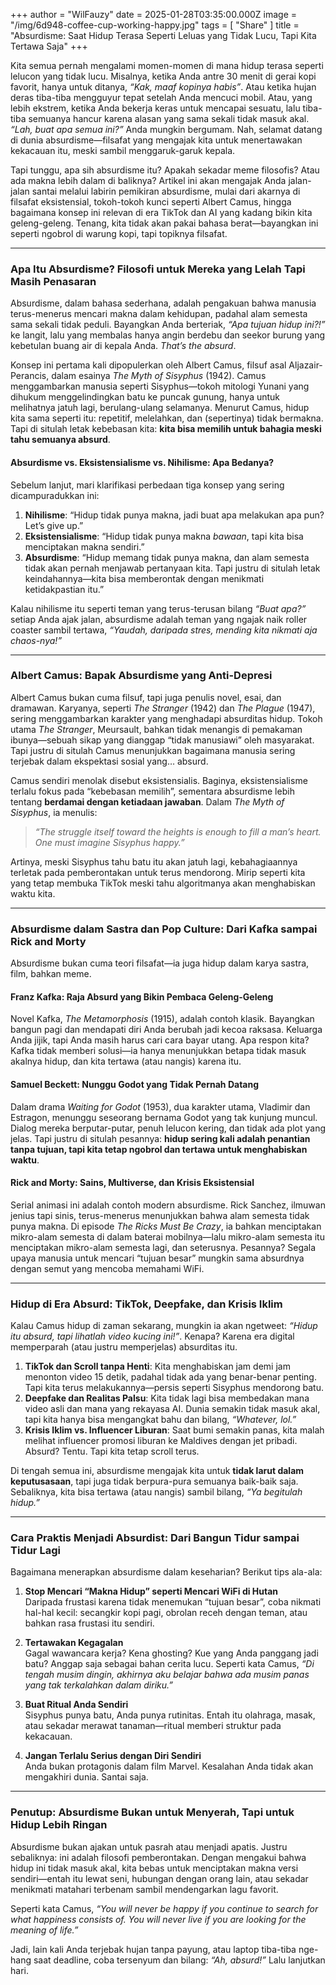 +++
author = "WilFauzy"
date = 2025-01-28T03:35:00.000Z
image = "/img/6d948-coffee-cup-working-happy.jpg"
tags = [ "Share" ]
title = "Absurdisme: Saat Hidup Terasa Seperti Leluas yang Tidak Lucu, Tapi Kita Tertawa Saja"
+++


Kita semua pernah mengalami momen-momen di mana hidup terasa seperti lelucon yang tidak lucu. Misalnya, ketika Anda antre 30 menit di gerai kopi favorit, hanya untuk ditanya, *“Kak, maaf kopinya habis”*. Atau ketika hujan deras tiba-tiba mengguyur tepat setelah Anda mencuci mobil. Atau, yang lebih ekstrem, ketika Anda bekerja keras untuk mencapai sesuatu, lalu tiba-tiba semuanya hancur karena alasan yang sama sekali tidak masuk akal. *“Lah, buat apa semua ini?”* Anda mungkin bergumam. Nah, selamat datang di dunia absurdisme—filsafat yang mengajak kita untuk menertawakan kekacauan itu, meski sambil menggaruk-garuk kepala.  

Tapi tunggu, apa sih absurdisme itu? Apakah sekadar meme filosofis? Atau ada makna lebih dalam di baliknya? Artikel ini akan mengajak Anda jalan-jalan santai melalui labirin pemikiran absurdisme, mulai dari akarnya di filsafat eksistensial, tokoh-tokoh kunci seperti Albert Camus, hingga bagaimana konsep ini relevan di era TikTok dan AI yang kadang bikin kita geleng-geleng. Tenang, kita tidak akan pakai bahasa berat—bayangkan ini seperti ngobrol di warung kopi, tapi topiknya filsafat.  

---

### **Apa Itu Absurdisme? Filosofi untuk Mereka yang Lelah Tapi Masih Penasaran**  
Absurdisme, dalam bahasa sederhana, adalah pengakuan bahwa manusia terus-menerus mencari makna dalam kehidupan, padahal alam semesta sama sekali tidak peduli. Bayangkan Anda berteriak, *“Apa tujuan hidup ini?!”* ke langit, lalu yang membalas hanya angin berdebu dan seekor burung yang kebetulan buang air di kepala Anda. *That’s the absurd*.  

Konsep ini pertama kali dipopulerkan oleh Albert Camus, filsuf asal Aljazair-Perancis, dalam esainya *The Myth of Sisyphus* (1942). Camus menggambarkan manusia seperti Sisyphus—tokoh mitologi Yunani yang dihukum menggelindingkan batu ke puncak gunung, hanya untuk melihatnya jatuh lagi, berulang-ulang selamanya. Menurut Camus, hidup kita sama seperti itu: repetitif, melelahkan, dan (sepertinya) tidak bermakna. Tapi di situlah letak kebebasan kita: **kita bisa memilih untuk bahagia meski tahu semuanya absurd**.  

#### **Absurdisme vs. Eksistensialisme vs. Nihilisme: Apa Bedanya?**  
Sebelum lanjut, mari klarifikasi perbedaan tiga konsep yang sering dicampuradukkan ini:  
1. **Nihilisme**: “Hidup tidak punya makna, jadi buat apa melakukan apa pun? Let’s give up.”  
2. **Eksistensialisme**: “Hidup tidak punya makna *bawaan*, tapi kita bisa menciptakan makna sendiri.”  
3. **Absurdisme**: “Hidup memang tidak punya makna, dan alam semesta tidak akan pernah menjawab pertanyaan kita. Tapi justru di situlah letak keindahannya—kita bisa memberontak dengan menikmati ketidakpastian itu.”  

Kalau nihilisme itu seperti teman yang terus-terusan bilang *“Buat apa?”* setiap Anda ajak jalan, absurdisme adalah teman yang ngajak naik roller coaster sambil tertawa, *“Yaudah, daripada stres, mending kita nikmati aja chaos-nya!”*  

---

### **Albert Camus: Bapak Absurdisme yang Anti-Depresi**  
Albert Camus bukan cuma filsuf, tapi juga penulis novel, esai, dan dramawan. Karyanya, seperti *The Stranger* (1942) dan *The Plague* (1947), sering menggambarkan karakter yang menghadapi absurditas hidup. Tokoh utama *The Stranger*, Meursault, bahkan tidak menangis di pemakaman ibunya—sebuah sikap yang dianggap “tidak manusiawi” oleh masyarakat. Tapi justru di situlah Camus menunjukkan bagaimana manusia sering terjebak dalam ekspektasi sosial yang… absurd.  

Camus sendiri menolak disebut eksistensialis. Baginya, eksistensialisme terlalu fokus pada “kebebasan memilih”, sementara absurdisme lebih tentang **berdamai dengan ketiadaan jawaban**. Dalam *The Myth of Sisyphus*, ia menulis:  

> *“The struggle itself toward the heights is enough to fill a man’s heart. One must imagine Sisyphus happy.”*  

Artinya, meski Sisyphus tahu batu itu akan jatuh lagi, kebahagiaannya terletak pada pemberontakan untuk terus mendorong. Mirip seperti kita yang tetap membuka TikTok meski tahu algoritmanya akan menghabiskan waktu kita.  

---

### **Absurdisme dalam Sastra dan Pop Culture: Dari Kafka sampai Rick and Morty**  
Absurdisme bukan cuma teori filsafat—ia juga hidup dalam karya sastra, film, bahkan meme.  

#### **Franz Kafka: Raja Absurd yang Bikin Pembaca Geleng-Geleng**  
Novel Kafka, *The Metamorphosis* (1915), adalah contoh klasik. Bayangkan bangun pagi dan mendapati diri Anda berubah jadi kecoa raksasa. Keluarga Anda jijik, tapi Anda masih harus cari cara bayar utang. Apa respon kita? Kafka tidak memberi solusi—ia hanya menunjukkan betapa tidak masuk akalnya hidup, dan kita tertawa (atau nangis) karena itu.  

#### **Samuel Beckett: Nunggu Godot yang Tidak Pernah Datang**  
Dalam drama *Waiting for Godot* (1953), dua karakter utama, Vladimir dan Estragon, menunggu seseorang bernama Godot yang tak kunjung muncul. Dialog mereka berputar-putar, penuh lelucon kering, dan tidak ada plot yang jelas. Tapi justru di situlah pesannya: **hidup sering kali adalah penantian tanpa tujuan, tapi kita tetap ngobrol dan tertawa untuk menghabiskan waktu**.  

#### **Rick and Morty: Sains, Multiverse, dan Krisis Eksistensial**  
Serial animasi ini adalah contoh modern absurdisme. Rick Sanchez, ilmuwan jenius tapi sinis, terus-menerus menunjukkan bahwa alam semesta tidak punya makna. Di episode *The Ricks Must Be Crazy*, ia bahkan menciptakan mikro-alam semesta di dalam baterai mobilnya—lalu mikro-alam semesta itu menciptakan mikro-alam semesta lagi, dan seterusnya. Pesannya? Segala upaya manusia untuk mencari “tujuan besar” mungkin sama absurdnya dengan semut yang mencoba memahami WiFi.  

---

### **Hidup di Era Absurd: TikTok, Deepfake, dan Krisis Iklim**  
Kalau Camus hidup di zaman sekarang, mungkin ia akan ngetweet: *“Hidup itu absurd, tapi lihatlah video kucing ini!”*. Kenapa? Karena era digital memperparah (atau justru memperjelas) absurditas itu.  

1. **TikTok dan Scroll tanpa Henti**: Kita menghabiskan jam demi jam menonton video 15 detik, padahal tidak ada yang benar-benar penting. Tapi kita terus melakukannya—persis seperti Sisyphus mendorong batu.  
2. **Deepfake dan Realitas Palsu**: Kita tidak lagi bisa membedakan mana video asli dan mana yang rekayasa AI. Dunia semakin tidak masuk akal, tapi kita hanya bisa mengangkat bahu dan bilang, *“Whatever, lol.”*  
3. **Krisis Iklim vs. Influencer Liburan**: Saat bumi semakin panas, kita malah melihat influencer promosi liburan ke Maldives dengan jet pribadi. Absurd? Tentu. Tapi kita tetap scroll terus.  

Di tengah semua ini, absurdisme mengajak kita untuk **tidak larut dalam keputusasaan**, tapi juga tidak berpura-pura semuanya baik-baik saja. Sebaliknya, kita bisa tertawa (atau nangis) sambil bilang, *“Ya begitulah hidup.”*  

---

### **Cara Praktis Menjadi Absurdist: Dari Bangun Tidur sampai Tidur Lagi**  
Bagaimana menerapkan absurdisme dalam keseharian? Berikut tips ala-ala:  

1. **Stop Mencari “Makna Hidup” seperti Mencari WiFi di Hutan**  
   Daripada frustasi karena tidak menemukan “tujuan besar”, coba nikmati hal-hal kecil: secangkir kopi pagi, obrolan receh dengan teman, atau bahkan rasa frustasi itu sendiri.  

2. **Tertawakan Kegagalan**  
   Gagal wawancara kerja? Kena ghosting? Kue yang Anda panggang jadi batu? Anggap saja sebagai bahan cerita lucu. Seperti kata Camus, *“Di tengah musim dingin, akhirnya aku belajar bahwa ada musim panas yang tak terkalahkan dalam diriku.”*  

3. **Buat Ritual Anda Sendiri**  
   Sisyphus punya batu, Anda punya rutinitas. Entah itu olahraga, masak, atau sekadar merawat tanaman—ritual memberi struktur pada kekacauan.  

4. **Jangan Terlalu Serius dengan Diri Sendiri**  
   Anda bukan protagonis dalam film Marvel. Kesalahan Anda tidak akan mengakhiri dunia. Santai saja.  

---

### **Penutup: Absurdisme Bukan untuk Menyerah, Tapi untuk Hidup Lebih Ringan**  
Absurdisme bukan ajakan untuk pasrah atau menjadi apatis. Justru sebaliknya: ini adalah filosofi pemberontakan. Dengan mengakui bahwa hidup ini tidak masuk akal, kita bebas untuk menciptakan makna versi sendiri—entah itu lewat seni, hubungan dengan orang lain, atau sekadar menikmati matahari terbenam sambil mendengarkan lagu favorit.  

Seperti kata Camus, *“You will never be happy if you continue to search for what happiness consists of. You will never live if you are looking for the meaning of life.”*  

Jadi, lain kali Anda terjebak hujan tanpa payung, atau laptop tiba-tiba nge-hang saat deadline, coba tersenyum dan bilang: *“Ah, absurd!”* Lalu lanjutkan hari.  
